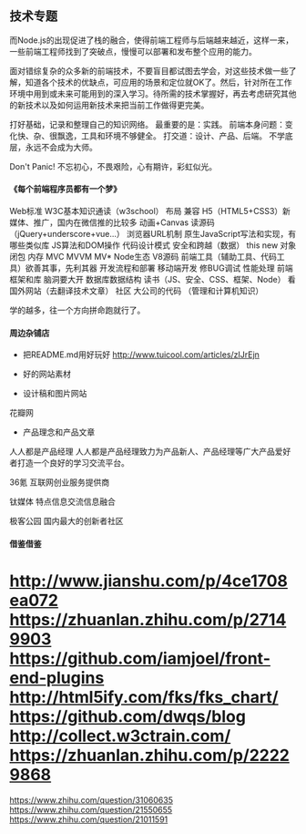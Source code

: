 


## 技术专题

而Node.js的出现促进了栈的融合，使得前端工程师与后端越来越近，这样一来，一些前端工程师找到了突破点，慢慢可以部署和发布整个应用的能力。

面对错综复杂的众多新的前端技术，不要盲目都试图去学会，对这些技术做一些了解，知道各个技术的优缺点，可应用的场景和定位就OK了。然后，针对所在工作环境中用到或未来可能用到的深入学习。待所需的技术掌握好，再去考虑研究其他的新技术以及如何运用新技术来把当前工作做得更完美。

打好基础，记录和整理自己的知识网络。
最重要的是：实践。
前端本身问题：变化快、杂、很飘逸，工具和环境不够健全。
打交道：设计、产品、后端。
不学底层，永远不会成为大师。

Don't Panic! 不忘初心，不畏艰险，心有期许，彩虹似光。


#### 《每个前端程序员都有一个梦》

Web标准
W3C基本知识通读（w3school）
布局
兼容
H5（HTML5+CSS3）新媒体、推广，国内在微信推的比较多
动画+Canvas
读源码（jQuery+underscore+vue...）
浏览器URL机制
原生JavaScript写法和实现，有哪些类似库
JS算法和DOM操作
代码设计模式
安全和跨越（数据）
this new 对象 闭包 内存
MVC MVVM MV*
Node生态
V8源码
前端工具（辅助工具、代码工具）欲善其事，先利其器
开发流程和部署
移动端开发
修BUG调试
性能处理
前端框架和库
脑洞要大开
数据库数据结构
读书（JS、安全、CSS、框架、Node）
看国外网站（去翻译技术文章）
社区
大公司的代码
（管理和计算机知识）

学的越多，往一个方向拼命跑就行了。

#### 周边杂铺店

- 把README.md用好玩好
http://www.tuicool.com/articles/zIJrEjn

- 好的网站素材

- 设计稿和图片网站

花瓣网

- 产品理念和产品文章

人人都是产品经理
人人都是产品经理致力为产品新人、产品经理等广大产品爱好者打造一个良好的学习交流平台。

36氪
互联网创业服务提供商

钛媒体
特点信息交流信息融合

极客公园
国内最大的创新者社区


#### 借鉴借鉴

http://www.jianshu.com/p/4ce1708ea072
https://zhuanlan.zhihu.com/p/27149903
https://github.com/iamjoel/front-end-plugins
http://html5ify.com/fks/fks_chart/
https://github.com/dwqs/blog
http://collect.w3ctrain.com/
https://zhuanlan.zhihu.com/p/22229868
====
https://www.zhihu.com/question/31060635
https://www.zhihu.com/question/21550655
https://www.zhihu.com/question/21011591

